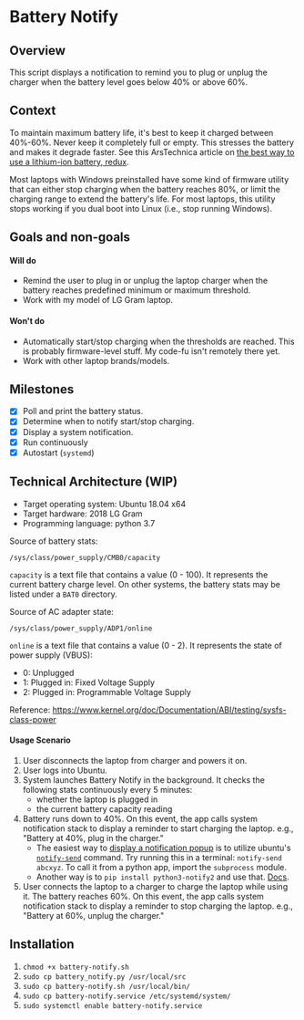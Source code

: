 # Battery Notify

## Overview

This script displays a notification to remind you to plug or unplug the charger when the battery level goes below 40% or above 60%.

## Context

To maintain maximum battery life, it's best to keep it charged between 40%-60%. Never keep it completely full or empty. This stresses the battery and makes it degrade faster. See this ArsTechnica article on [the best way to use a lithium-ion battery, redux](https://arstechnica.com/gadgets/2014/04/ask-ars-the-best-way-to-use-a-lithium-ion-battery-redux/).

Most laptops with Windows preinstalled have some kind of firmware utility that can either stop charging when the battery reaches 80%, or limit the charging range to extend the battery's life. For most laptops, this utility stops working if you dual boot into Linux (i.e., stop running Windows).

## Goals and non-goals

#### Will do
- Remind the user to plug in or unplug the laptop charger when the battery reaches predefined minimum or maximum threshold.
- Work with my model of LG Gram laptop.

#### Won't do
- Automatically start/stop charging when the thresholds are reached. This is probably firmware-level stuff. My code-fu isn't remotely there yet.
- Work with other laptop brands/models.

## Milestones
- [x] Poll and print the battery status.
- [x] Determine when to notify start/stop charging.
- [x] Display a system notification.
- [x] Run continuously
- [x] Autostart (`systemd`)

## Technical Architecture (WIP)
- Target operating system: Ubuntu 18.04 x64
- Target hardware: 2018 LG Gram
- Programming language: python 3.7

Source of battery stats:

`/sys/class/power_supply/CMB0/capacity`

`capacity` is a text file that contains a value (0 - 100). It represents the current battery charge level. On other systems, the battery stats may be listed under a `BAT0` directory.

Source of AC adapter state:

`/sys/class/power_supply/ADP1/online`

`online` is a text file that contains a value (0 - 2). It represents the state of power supply (VBUS):

- 0: Unplugged
- 1: Plugged in: Fixed Voltage Supply
- 2: Plugged in: Programmable Voltage Supply

Reference: https://www.kernel.org/doc/Documentation/ABI/testing/sysfs-class-power

#### Usage Scenario

1. User disconnects the laptop from charger and powers it on.
1. User logs into Ubuntu.
1. System launches Battery Notify in the background. It checks the following stats continuously every 5 minutes:
    - whether the laptop is plugged in
    - the current battery capacity reading
1. Battery runs down to 40%. On this event, the app calls system notification stack to display a reminder to start charging the laptop. e.g., "Battery at 40%, plug in the charger."
    - The easiest way to [display a notification popup](https://askubuntu.com/a/616996) is to utilize ubuntu's [`notify-send`](https://manpages.ubuntu.com/manpages/xenial/man1/notify-send.1.html) command. Try running this in a terminal: `notify-send abcxyz`. To call it from a python app, import the `subprocess` module.
    - Another way is to `pip install python3-notify2` and use that. [Docs](https://pypi.org/project/notify2/).
1. User connects the laptop to a charger to charge the laptop while using it. The battery reaches 60%. On this event, the app calls system notification stack to display a reminder to stop charging the laptop. e.g., "Battery at 60%, unplug the charger."


## Installation
1. `chmod +x battery-notify.sh`
1. `sudo cp battery_notify.py /usr/local/src`
1. `sudo cp battery-notify.sh /usr/local/bin/`
1. `sudo cp battery-notify.service /etc/systemd/system/`
1. `sudo systemctl enable battery-notify.service`
